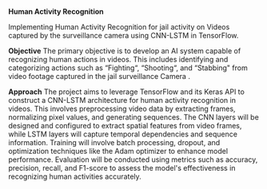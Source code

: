 **Human Activity Recognition**

Implementing Human Activity Recognition for jail activity on Videos captured by the surveillance camera using CNN-LSTM in TensorFlow. 

**Objective**
The primary objective is to develop an AI system capable of recognizing human actions in videos. This includes identifying and categorizing actions such as “Fighting“, “Shooting“, and “Stabbing" from video footage captured in the jail surveillance Camera .

**Approach**
The project aims to leverage TensorFlow and its Keras API to construct a CNN-LSTM architecture for human activity recognition in videos. This involves preprocessing video data by extracting frames, normalizing pixel values, and generating sequences. The CNN layers will be designed and configured to extract spatial features from video frames, while LSTM layers will capture temporal dependencies and sequence information. Training will involve batch processing, dropout, and optimization techniques like the Adam optimizer to enhance model performance. Evaluation will be conducted using metrics such as accuracy, precision, recall, and F1-score to assess the model's effectiveness in recognizing human activities accurately.


